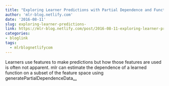 ```yaml
---
title: "Exploring Learner Predictions with Partial Dependence and Functional ANOVA"
author: 'mlr-blog.netlify.com'
date: '2016-08-11'
slug: exploring-learner-predictions-
link: https://mlr-blog.netlify.com/post/2016-08-11-exploring-learner-predictions-with-partial-dependence/
categories:
- bloglink
tags:
  - mlrblognetlifycom
---
```


Learners use features to make predictions but how those features are used is often not apparent. mlr can estimate the dependence of a learned function on a subset of the feature space using generatePartialDependenceData[... <i class="fas fa-external-link-alt"></i>](https://mlr-blog.netlify.com/post/2016-08-11-exploring-learner-predictions-with-partial-dependence/)

